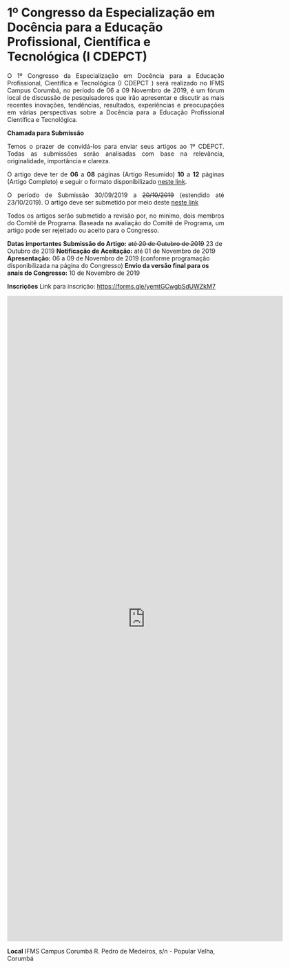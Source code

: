 # 1º Congresso da Especialização em Docência para a Educação Profissional, Científica e Tecnológica (I CDEPCT)

<p align="justify">
O 1º Congresso da Especialização em Docência para a Educação Profissional, Científica e Tecnológica (I  CDEPCT )  será realizado no IFMS Campus Corumbá, no período de  06 a 09 Novembro de 2019, é um fórum local de discussão de pesquisadores que irão apresentar e discutir as mais recentes inovações, tendências, resultados, experiências e preocupações em várias perspectivas sobre a Docência para a Educação Profissional Científica e Tecnológica.</p>

<html>
<b>Chamada para Submissão</b>
<p align="justify">
Temos o prazer de convidá-los para enviar seus artigos ao 1º CDEPCT. Todas as submissões serão analisadas com base na relevância, originalidade, importância e clareza.</p>

<p align="justify">O artigo deve ter de <b>06</b> a <b>08</b> páginas (Artigo Resumido) <b>10</b> a <b>12</b> páginas  (Artigo Completo) e seguir o formato disponibilizado <a href="https://bit.ly/2kYYcfr">neste link</a>.</p>

<p align="justify">O período de Submissão 30/09/2019 a <strike>20/10/2019</strike> (estendido até 23/10/2019). O artigo deve ser submetido por meio deste <a href=https://forms.gle/szq8REJ7ydH6FMp18">neste link</a></p>

<p align="justify">Todos os artigos serão submetido a revisão por, no mínimo, dois membros do Comitê de Programa. Baseada na avaliação do Comitê de Programa, um artigo pode ser rejeitado ou aceito para o Congresso.</p>

<b>Datas importantes</b>
<b>Submissão do Artigo:</b> <strike>até 20 de Outubro de 2019</strike> 23 de Outubro de 2019
<b>Notificação de Aceitação:</b> até 01 de Novembro de 2019
<b>Apresentação:</b> 06 a 09 de Novembro de 2019 (conforme programação disponibilizada na página do Congresso)
<b>Envio da versão final para os anais do Congresso:</b> 10 de Novembro de 2019

<b>Inscrições</b>
Link para inscrição: https://forms.gle/yemtGCwgbSdUWZkM7

<iframe src="https://docs.google.com/forms/d/e/1FAIpQLSfOWPNc10JWtD9BXydEJ3q27gZ7yPiq4ITN08Tw7AVJjYqoRg/viewform?embedded=true" width="640" height="1499" frameborder="0" marginheight="0" marginwidth="0">Carregando…</iframe>

<b>Local</b>
IFMS Campus Corumbá
R. Pedro de Medeiros, s/n - Popular Velha, Corumbá

</html>
